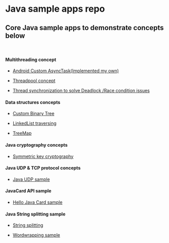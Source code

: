 # Java sample apps repo

<h2>Core Java sample apps to demonstrate concepts below</h2></hr><br/>
<h4>Multithreading concept</h4>
 <ul><li><a href="https://github.com/Write4Dinesh/My-Java-Apps-Repo/tree/master/DinCustomAsyncTaskInJava">Android Custom AsyncTask(Implemented my own)</a></ul>
 <ul><li><a href="https://github.com/Write4Dinesh/My-Java-Apps-Repo/tree/master/DinThreadPool">Threadpool concept</a></ul>
 <ul><li><a href="https://github.com/Write4Dinesh/My-Java-Apps-Repo/tree/master/ThreadSynchSample">Thread synchronization to solve Deadlock /Race condition issues</a></ul>
 <h4>Data structures concepts</h4>
 <ul><li><a href="https://github.com/Write4Dinesh/My-Java-Apps-Repo/tree/master/DinCustomBinaryTree">Custom Binary Tree</a></ul>
 <ul><li><a href="https://github.com/Write4Dinesh/My-Java-Apps-Repo/tree/master/DinLinkedListTraversal">LinkedList traversing</a></ul>
  <ul><li><a href="https://github.com/Write4Dinesh/My-Java-Apps-Repo/tree/master/DinTreeMapApp">TreeMap</a></ul>
  
  <h4>Java cryptography concepts</h4>
 <ul><li><a href="https://github.com/Write4Dinesh/My-Java-Apps-Repo/tree/master/DinJavaSymmetricCrypto"> Symmetric key cryptography</a></ul>
 
 <h4>Java UDP & TCP protocol concepts</h4>
 <ul><li><a href="https://github.com/Write4Dinesh/My-Java-Apps-Repo/tree/master/DinJavaUDPExample">Java UDP sample</a></ul>
 
 <h4>JavaCard API sample</h4>
 <ul><li><a href="https://github.com/Write4Dinesh/My-Java-Apps-Repo/tree/master/HelloJavaCard">Hello Java Card sample</a></ul>
 
 <h4>Java String splitting sample</h4>
 <ul><li><a href="https://github.com/Write4Dinesh/My-Java-Apps-Repo/tree/master/DinStringSplittingTest">String splitting</a></ul>
 <ul><li><a href="https://github.com/Write4Dinesh/My-Java-Apps-Repo/tree/master/JaveWordWrappingExample">Wordwrapping sample</a></ul>
  
